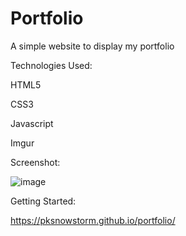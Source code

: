 # Portfolio

A simple website to display my portfolio

Technologies Used:

HTML5

CSS3

Javascript

Imgur

Screenshot:

![image](https://github.com/pksnowstorm/portfolio/assets/51368461/517cff52-219c-48aa-865a-4b9fe0a17389)

Getting Started:

https://pksnowstorm.github.io/portfolio/
